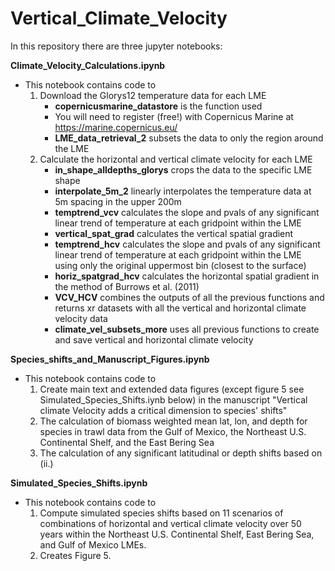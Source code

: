 # Vertical_Climate_Velocity

In this repository there are three jupyter notebooks:

**Climate_Velocity_Calculations.ipynb**
* This notebook contains code to
  1. Download the Glorys12 temperature data for each LME
     - **copernicusmarine_datastore** is the function used
     - You will need to register (free!) with Copernicus Marine at https://marine.copernicus.eu/
     - **LME_data_retrieval_2** subsets the data to only the region around the LME
  2. Calculate the horizontal and vertical climate velocity for each LME
     - **in_shape_alldepths_glorys** crops the data to the specific LME shape
     - **interpolate_5m_2** linearly interpolates the temperature data at 5m spacing in the upper 200m
     - **temptrend_vcv** calculates the slope and pvals of any significant linear trend of temperature at each gridpoint within the LME
     - **vertical_spat_grad** calculates the vertical spatial gradient
     - **temptrend_hcv** calculates the slope and pvals of any significant linear trend of temperature at each gridpoint within the LME using only the original uppermost bin (closest to the surface)
     - **horiz_spatgrad_hcv** calculates the horizontal spatial gradient in the method of Burrows et al. (2011)
     - **VCV_HCV** combines the outputs of all the previous functions and returns xr datasets with all the vertical and horizontal climate velocity data
     - **climate_vel_subsets_more** uses all previous functions to create and save vertical and horizontal climate velocity

**Species_shifts_and_Manuscript_Figures.ipynb**
* This notebook contains code to
  1.  Create main text and extended data figures (except figure 5 see Simulated_Species_Shifts.iynb below) in the manuscript "Vertical climate Velocity adds a critical dimension to species' shifts"
  2.  The calculation of biomass weighted mean lat, lon, and depth for species in trawl data from the Gulf of Mexico, the Northeast U.S. Continental Shelf, and the East Bering Sea
  3.  The calculation of any significant latitudinal or depth shifts based on (ii.)
     
**Simulated_Species_Shifts.ipynb**
* This notebook contains code to
  1. Compute simulated species shifts based on 11 scenarios of combinations of horizontal and vertical climate velocity over 50 years within the Northeast U.S. Continental Shelf, East Bering Sea, and Gulf of Mexico LMEs.
  2. Creates Figure 5.
